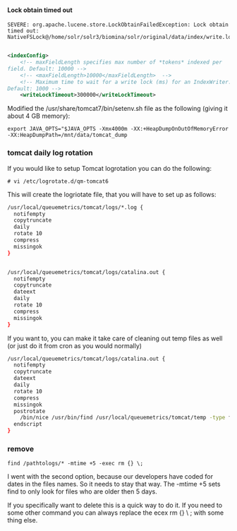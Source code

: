 #### Lock obtain timed out 

```
SEVERE: org.apache.lucene.store.LockObtainFailedException: Lock obtain timed out: NativeFSLock@/home/solr/solr3/biomina/solr/original/data/index/write.lock
```

```xml

<indexConfig>
    <!-- maxFieldLength specifies max number of *tokens* indexed per 
field. Default: 10000 -->
    <!-- <maxFieldLength>10000</maxFieldLength>  -->
    <!-- Maximum time to wait for a write lock (ms) for an IndexWriter. 
Default: 1000 -->
    <writeLockTimeout>300000</writeLockTimeout>
```


Modified the /usr/share/tomcat7/bin/setenv.sh file as the following (giving it about 4 GB memory):

```
export JAVA_OPTS="$JAVA_OPTS -Xmx4000m -XX:+HeapDumpOnOutOfMemoryError -XX:HeapDumpPath=/mnt/data/tomcat_dump
```


### tomcat daily log rotation

If you would like to setup Tomcat logrotation you can do the following:

```
# vi /etc/logrotate.d/qm-tomcat6
```

This will create the logriotate file, that you will have to set up as follows:

```sh
/usr/local/queuemetrics/tomcat/logs/*.log {
  notifempty
  copytruncate
  daily
  rotate 10
  compress
  missingok
}


/usr/local/queuemetrics/tomcat/logs/catalina.out {
  notifempty
  copytruncate
  dateext
  daily
  rotate 10
  compress
  missingok
}
```
If you want to, you can make it take care of cleaning out temp files as well (or just do it from cron as you would normally)

```sh
/usr/local/queuemetrics/tomcat/logs/catalina.out {
  notifempty
  copytruncate
  dateext
  daily
  rotate 10
  compress
  missingok
  postrotate
    /bin/nice /usr/bin/find /usr/local/queuemetrics/tomcat/temp -type f -mtime +10 -exec /bin/rm {} \; > /dev/null
  endscript
}
```


### remove
```
find /pathtologs/* -mtime +5 -exec rm {} \;
```

I went with the second option, because our developers have coded for dates in the files names. So it needs to stay that way. The -mtime +5 sets find to only look for files who are older then 5 days.



If you specifically want to delete this is a quick way to do it. If you need to some other command you can always replace the ecex rm {} \ ; with some thing else.
